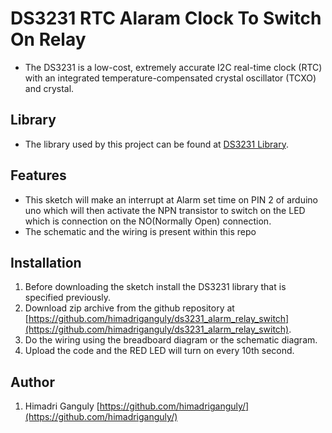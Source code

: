 # DS3231 RTC Alaram Clock To Switch On Relay

 * The DS3231 is a low-cost, extremely accurate I2C real-time clock (RTC) with an integrated temperature-compensated crystal oscillator (TCXO) and crystal.

 ## Library
* The library used by this project can be found at [DS3231 Library](https://github.com/himadriganguly/Himadri_DS3231).

## Features

* This sketch will make an interrupt at Alarm set time on PIN 2 of arduino uno which will then activate the NPN transistor to switch on the LED which is connection on the NO(Normally Open) connection.
* The schematic and the wiring is present within this repo

## Installation

1. Before downloading the sketch install the DS3231 library that is specified previously.
1. Download zip archive from the github repository at [https://github.com/himadriganguly/ds3231_alarm_relay_switch](https://github.com/himadriganguly/ds3231_alarm_relay_switch).
2. Do the wiring using the breadboard diagram or the schematic diagram.
3. Upload the code and the RED LED will turn on every 10th second.

## Author

1. Himadri Ganguly [https://github.com/himadriganguly/](https://github.com/himadriganguly/)
